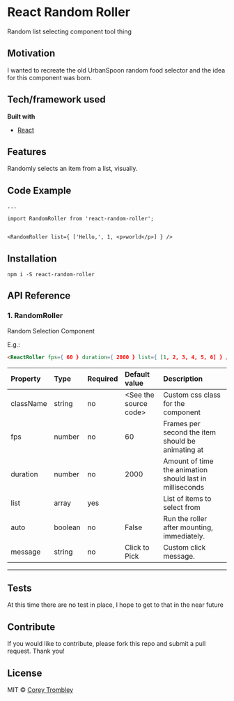 # React Random Roller
Random list selecting component tool thing

## Motivation
I wanted to recreate the old UrbanSpoon random food selector and the idea for this component was born.

<!--## Build status-->
<!--Build status of continus integration i.e. travis, appveyor etc. Ex. - -->

<!--[![Build Status](https://travis-ci.org/akashnimare/foco.svg?branch=master)](https://travis-ci.org/akashnimare/foco)-->
<!--[![Windows Build Status](https://ci.appveyor.com/api/projects/status/github/akashnimare/foco?branch=master&svg=true)](https://ci.appveyor.com/project/akashnimare/foco/branch/master)-->

<!--## Code style-->
<!--If you're using any code style like xo, standard etc. That will help others while contributing to your project. Ex. --->

<!--[![js-standard-style](https://img.shields.io/badge/code%20style-standard-brightgreen.svg?style=flat)](https://github.com/feross/standard)-->
 
<!--## Screenshots-->
<!--Include logo/demo screenshot etc.-->

## Tech/framework used

<b>Built with</b>
- [React](https://reactjs.org/)

## Features
Randomly selects an item from a list, visually.

## Code Example

```
...

import RandomRoller from 'react-random-roller';


<RandomRoller list={ ['Hello,', 1, <p>world</p>] } />

```

## Installation

`npm i -S react-random-roller`

## API Reference

### 1. RandomRoller

Random Selection Component

E.g.:
```html
<ReactRoller fps={ 60 } duration={ 2000 } list={ [1, 2, 3, 4, 5, 6] } />
```

Property | Type | Required | Default value | Description
:--- | :--- | :--- | :--- | :---
className|string|no|&lt;See the source code&gt;|Custom css class for the component
fps|number|no|60|Frames per second the item should be animating at
duration|number|no|2000|Amount of time the animation should last in milliseconds
list|array|yes||List of items to select from
auto|boolean|no|False|Run the roller after mounting, immediately.
message|string|no|Click to Pick|Custom click message.
-----


## Tests
At this time there are no test in place, I hope to get to that in the near future

<!--## How to use?-->
<!--If people like your project they’ll want to learn how they can use it. To do so include step by step guide to use your project.-->

## Contribute
If you would like to contribute, please fork this repo and submit a pull request. Thank you!


<!--## Credits-->


## License

MIT © [Corey Trombley](https://github.com/CoreyTrombley)
